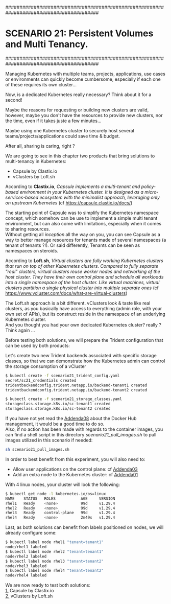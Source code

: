 #########################################################################################
# SCENARIO 21: Persistent Volumes and Multi Tenancy.
#########################################################################################

Managing Kubernetes with multiple teams, projects, applications, use cases or environments can quickly become cumbersome, especially if each one of these requires its own cluster...  

Now, is a dedicated Kubernetes really necessary? Think about it for a second!  

Maybe the reasons for requesting or building new clusters are valid, however, maybe you don't have the resources to provide new clusters, nor the time, even if it takes juste a few minutes...  

Maybe using one Kubernetes cluster to securely host several teams/projects/applications could save time & budget.

After all, sharing is caring, right ?

We are going to see in this chapter two products that bring solutions to multi-tenancy in Kubernetes:  
- Capsule by Clastix.io
- vClusters by Loft.sh

According to **Clastix.io**, _Capsule implements a multi-tenant and policy-based environment in your Kubernetes cluster. It is designed as a micro-services-based ecosystem with the minimalist approach, leveraging only on upstream Kubernetes_  (cf https://capsule.clastix.io/docs/)

The starting point of Capsule was to simplify the Kubernetes namespace concept, which somehow can be use to implement a simple multi tenant environment, but can also come with limitations, especially when it comes to sharing resources.  
Without getting all _inception_ all the way on you, you can see Capsule as a way to better manage resources for tenants made of several namespaces (a tenant of tenants ?!). Or said differently, Tenants can be seen as namespaces on steroids.  

According to **Loft.sh**, _Virtual clusters are fully working Kubernetes clusters that run on top of other Kubernetes clusters. Compared to fully separate "real" clusters, virtual clusters reuse worker nodes and networking of the host cluster. They have their own control plane and schedule all workloads into a single namespace of the host cluster. Like virtual machines, virtual clusters partition a single physical cluster into multiple separate ones_ (cf https://www.vcluster.com/docs/what-are-virtual-clusters)

The Loft.sh approach is a bit different. vClusters look & taste like real clusters, as you basically have access to everything (admin role, with your own set of APIs), but its construct reside in the namespace of an underlying Kubernetes cluster.  
And you thought you had your own dedicated Kubernetes cluster? really ? Think again ...

Before testing both solutions, we will prepare the Trident configuration that can be used by both products:

Let's create two new Trident backends associated with specific storage classes, so that we can demonstrate how the Kubernetes admin can control the storage consumption of a vCluster

```bash
$ kubectl create -f scenario21_trident_config.yaml
secret/sc21_credentials created
tridentbackendconfig.trident.netapp.io/backend-tenant1 created
tridentbackendconfig.trident.netapp.io/backend-tenant2 created

$ kubectl create -f scenario21_storage_classes.yaml
storageclass.storage.k8s.io/sc-tenant1 created
storageclass.storage.k8s.io/sc-tenant2 created
```

If you have not yet read the [Addenda08](../../Addendum/Addenda08) about the Docker Hub management, it would be a good time to do so.  
Also, if no action has been made with regards to the container images, you can find a shell script in this directory *scenario21_pull_images.sh* to pull images utilized in this scenario if needed:  
```bash
sh scenario21_pull_images.sh
```

In order to best benefit from this experiment, you will also need to:  
- Allow user applications on the control plane: cf [Addenda03](../../Addendum/Addenda03)
- Add an extra node to the Kubernetes cluster: cf [Addenda01](../../Addendum/Addenda01)

With 4 linux nodes, your cluster will look the following:
```bash
$ kubectl get node -l kubernetes.io/os=linux
NAME    STATUS   ROLES           AGE     VERSION
rhel1   Ready    <none>          99d     v1.29.4
rhel2   Ready    <none>          99d     v1.29.4
rhel3   Ready    control-plane   99d     v1.29.4
rhel4   Ready    <none>          2m49s   v1.29.4
```

Last, as both solutions can benefit from labels positioned on nodes, we will already configure some:  
```bash
$ kubectl label node rhel1 "tenant=tenant1"
node/rhel1 labeled
$ kubectl label node rhel2 "tenant=tenant1"
node/rhel2 labeled
$ kubectl label node rhel3 "tenant=tenant2"
node/rhel3 labeled
$ kubectl label node rhel4 "tenant=tenant2"
node/rhel4 labeled
```

We are now ready to test both solutions:  
[1.](Clastix_Capsule) Capsule by Clastix.io  
[2.](Loft_vClusters) vClusters by Loft.sh  
